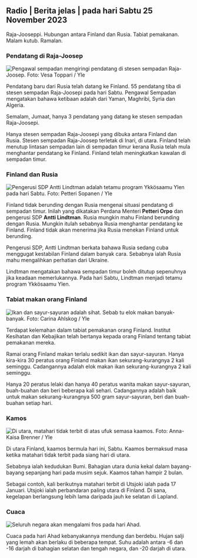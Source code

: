 ## Radio \| Berita jelas \| pada hari Sabtu 25 November 2023

Raja-Jooseppi. Hubungan antara Finland dan Rusia. Tabiat pemakanan. Malam kutub. Ramalan.

### Pendatang di Raja-Joosep

![Pengawal sempadan mengiringi pendatang di stesen sempadan Raja-Joosep. Foto: Vesa Toppari / Yle](https://images.cdn.yle.fi/image/upload/c_crop,h_2485,w_4434,x_0,y_0/ar_1.7777777777777777,c_fill,g_faces,h_675,w_1200/d_1200/dprq_auto:eco/f_auto/fl_lossy/v1700923049/39-12066516562050c25bf5)

Pendatang baru dari Rusia telah datang ke Finland. 55 pendatang tiba di stesen sempadan Raja-Joosepi pada hari Sabtu. Pengawal Sempadan mengatakan bahawa ketibaan adalah dari Yaman, Maghribi, Syria dan Algeria.

Semalam, Jumaat, hanya 3 pendatang yang datang ke stesen sempadan Raja-Joosepi.

Hanya stesen sempadan Raja-Joosepi yang dibuka antara Finland dan Rusia. Stesen sempadan Raja-Joosep terletak di Inari, di utara. Finland telah menutup lintasan sempadan lain di sempadan timur kerana Rusia telah mula menghantar pendatang ke Finland. Finland telah meningkatkan kawalan di sempadan timur.

### Finland dan Rusia

![Pengerusi SDP Antti Lindtman adalah tetamu program Ykkösaamu Ylen pada hari Sabtu. Foto: Petteri Sopanen / Yle](https://images.cdn.yle.fi/image/upload/c_crop,h_2246,w_3994,x_0,y_219/ar_1.7777777777777777,c_fill,g_faces,h_670/w_pr_1205/w_pr_1205q_auto:eco/f_auto/fl_lossy/v1700900444/39-12065056561addd4a0a6)

Finland tidak berunding dengan Rusia mengenai situasi pendatang di sempadan timur. Inilah yang dikatakan Perdana Menteri **Petteri Orpo** dan pengerusi SDP **Antti Lindtman**. Rusia mungkin mahu Finland berunding dengan Rusia. Mungkin itulah sebabnya Rusia menghantar pendatang ke Finland. Finland tidak akan menerima jika Rusia menekan Finland untuk berunding.

Pengerusi SDP, Antti Lindtman berkata bahawa Rusia sedang cuba menggugat kestabilan Finland dalam banyak cara. Sebabnya ialah Rusia mahu mengalihkan perhatian dari Ukraine.

Lindtman mengatakan bahawa sempadan timur boleh ditutup sepenuhnya jika keadaan memerlukannya. Pada hari Sabtu, Lindtman menjadi tetamu program Ykkösaamu Ylen.

### Tabiat makan orang Finland

![Ikan dan sayur-sayuran adalah sihat. Sebab tu elok makan banyak-banyak. Foto: Carina Ahlskog / Yle](https://images.cdn.yle.fi/image/upload/c_crop,h_2495,w_4437,x_987,y_765/ar_1.7777777777777777,c_fill,g_faces,h_205,w.q_auto:eco/f_auto/fl_lossy/v1693405582/39-116488464ef488e5f9cd)

Terdapat kelemahan dalam tabiat pemakanan orang Finland. Institut Kesihatan dan Kebajikan telah bertanya kepada orang Finland tentang tabiat pemakanan mereka.

Ramai orang Finland makan terlalu sedikit ikan dan sayur-sayuran. Hanya kira-kira 30 peratus orang Finland makan ikan sekurang-kurangnya 2 kali seminggu. Cadangannya adalah elok makan ikan sekurang-kurangnya 2 kali seminggu.

Hanya 20 peratus lelaki dan hanya 40 peratus wanita makan sayur-sayuran, buah-buahan dan beri beberapa kali sehari. Cadangannya adalah baik untuk makan sekurang-kurangnya 500 gram sayur-sayuran, beri dan buah-buahan setiap hari.

### Kamos

![Di utara, matahari tidak terbit di atas ufuk semasa kaamos. Foto: Anna-Kaisa Brenner / Yle](https://images.cdn.yle.fi/image/upload/c_crop,h_1944,w_3456,x_0,y_1025/ar_1.7777777777777777,c_fill,g_faces,h_205,w.0/q_auto:eco/f_auto/fl_lossy/v1641653122/39-89980561d9a329301e9)

Di utara Finland, kaamos bermula hari ini, Sabtu. Kaamos bermaksud masa ketika matahari tidak terbit pada siang hari di utara.

Sebabnya ialah kedudukan Bumi. Bahagian utara dunia kekal dalam bayang-bayang sepanjang hari pada musim sejuk. Kaamos tahan hampir 2 bulan.

Sebagai contoh, kali berikutnya matahari terbit di Utsjoki ialah pada 17 Januari. Utsjoki ialah perbandaran paling utara di Finland. Di sana, kegelapan berlangsung lebih lama daripada jauh ke selatan di Lapland.

### Cuaca

![Seluruh negara akan mengalami fros pada hari Ahad.](https://images.cdn.yle.fi/image/upload/c_crop,h_1080,w_1919,x_0,y_0/ar_1.7777777777777777,c_fill,g_faces,h_675,w_1205/dpr_1.0/q_auto:eco/f_auto/fl_lossy/v1700928265/39-120668565621aeb49ab4)

Cuaca pada hari Ahad kebanyakannya mendung dan berdebu. Hujan salji yang lemah akan berlaku di beberapa tempat. Suhu adalah antara -6 dan -16 darjah di bahagian selatan dan tengah negara, dan -20 darjah di utara.